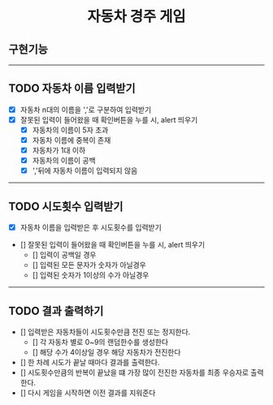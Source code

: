 <h1 align="middle">자동차 경주 게임</h1>

## 구현기능
---
## TODO 자동차 이름 입력받기
- [X] 자동차 n대의 이름을 ','로 구분하여 입력받기
- [X] 잘못된 입력이 들어왔을 때 확인버튼을 누를 시, alert 띄우기
    - [X] 자동차의 이름이 5자 초과
    - [X] 자동차 이름에 중복이 존재
    - [X] 자동차가 1대 이하
    - [X] 자동차의 이름이 공백
    - [X] ','뒤에 자동차 이름이 입력되지 않음
---

## TODO 시도횟수 입력받기
- [X] 자동차 이름을 입력받은 후 시도횟수를 입력받기
- [] 잘못된 입력이 들어왔을 때 확인버튼을 누를 시, alert 띄우기
    - [] 입력이 공백일 경우
    - [] 입력된 모든 문자가 숫자가 아닐경우
    - [] 입력된 숫자가 1이상의 수가 아닐경우
---

## TODO 결과 출력하기
- [] 입력받은 자동차들이 시도횟수만큼 전진 또는 정지한다.
    - [] 각 자동차 별로 0~9의 랜덤한수를 생성한다
    - [] 해당 수가 4이상일 경우 해당 자동차가 전진한다
- [] 한 차례 시도가 끝날 때마다 결과를 출력한다.
- [] 시도횟수만큼의 반복이 끝났을 떄 가장 많이 전진한 자동차를 최종 우승자로 출력한다.
- [] 다시 게임을 시작하면 이전 결과를 지워준다

